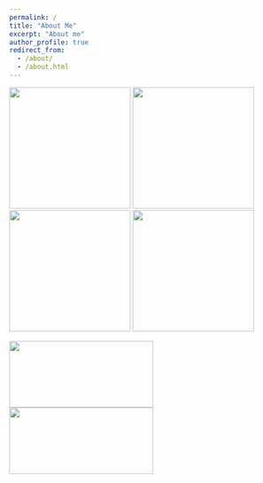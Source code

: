```yaml
---
permalink: /
title: "About Me"
excerpt: "About me"
author_profile: true
redirect_from: 
  - /about/
  - /about.html
---
```




<image src = "SC2_LR.png" width="219px" height="219px"></image>
<image src = "SC2_GT.png" width="219px" height="219px"></image>
<image src = "SC2_DP.png" width="219px" height="219px"></image>
<image src = "SC2_EXP.png" width="219px" height="219px"></image>


<image src = "SC2_DP1.png" width="260px" height="120px"></image>
<image src = "SC2_EXP1.png" width="260px" height="120px"></image>
